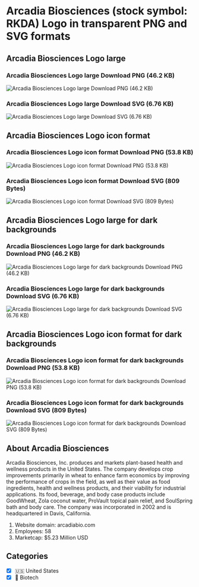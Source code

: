 # Arcadia Biosciences (stock symbol: RKDA) Logo in transparent PNG and SVG formats

## Arcadia Biosciences Logo large

### Arcadia Biosciences Logo large Download PNG (46.2 KB)

![Arcadia Biosciences Logo large Download PNG (46.2 KB)](/img/orig/RKDA_BIG-82bf4374.png)

### Arcadia Biosciences Logo large Download SVG (6.76 KB)

![Arcadia Biosciences Logo large Download SVG (6.76 KB)](/img/orig/RKDA_BIG-6f5c305e.svg)

## Arcadia Biosciences Logo icon format

### Arcadia Biosciences Logo icon format Download PNG (53.8 KB)

![Arcadia Biosciences Logo icon format Download PNG (53.8 KB)](/img/orig/RKDA-1206db1b.png)

### Arcadia Biosciences Logo icon format Download SVG (809 Bytes)

![Arcadia Biosciences Logo icon format Download SVG (809 Bytes)](/img/orig/RKDA-82197125.svg)

## Arcadia Biosciences Logo large for dark backgrounds

### Arcadia Biosciences Logo large for dark backgrounds Download PNG (46.2 KB)

![Arcadia Biosciences Logo large for dark backgrounds Download PNG (46.2 KB)](/img/orig/RKDA_BIG.D-664a0ceb.png)

### Arcadia Biosciences Logo large for dark backgrounds Download SVG (6.76 KB)

![Arcadia Biosciences Logo large for dark backgrounds Download SVG (6.76 KB)](/img/orig/RKDA_BIG.D-3b4cd09d.svg)

## Arcadia Biosciences Logo icon format for dark backgrounds

### Arcadia Biosciences Logo icon format for dark backgrounds Download PNG (53.8 KB)

![Arcadia Biosciences Logo icon format for dark backgrounds Download PNG (53.8 KB)](/img/orig/RKDA.D-472a488a.png)

### Arcadia Biosciences Logo icon format for dark backgrounds Download SVG (809 Bytes)

![Arcadia Biosciences Logo icon format for dark backgrounds Download SVG (809 Bytes)](/img/orig/RKDA.D-fd5b9508.svg)

## About Arcadia Biosciences

Arcadia Biosciences, Inc. produces and markets plant-based health and wellness products in the United States. The company develops crop improvements primarily in wheat to enhance farm economics by improving the performance of crops in the field, as well as their value as food ingredients, health and wellness products, and their viability for industrial applications. Its food, beverage, and body case products include GoodWheat, Zola coconut water, ProVault topical pain relief, and SoulSpring bath and body care. The company was incorporated in 2002 and is headquartered in Davis, California.

1. Website domain: arcadiabio.com
2. Employees: 58
3. Marketcap: $5.23 Million USD


## Categories
- [x] 🇺🇸 United States
- [x] 🧬 Biotech
